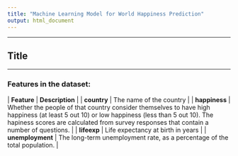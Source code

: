 ```yaml
---
title: "Machine Learning Model for World Happiness Prediction"
output: html_document
---
```


***
## Title
***

### Features in the dataset:

| **Feature**  |  **Description** |
| **country**  | The name of the country |
| **happiness** | Whether the people of that country consider themselves to have high happiness (at least 5 out 10) or low happiness (less than 5 out 10). The hapiness scores are calculated from survey responses that 
                 contain a number of questions. |
| **lifeexp**   | Life expectancy at birth in years |
| **unemployment** | The long-term unemployment rate, as a percentage of the total population. |
